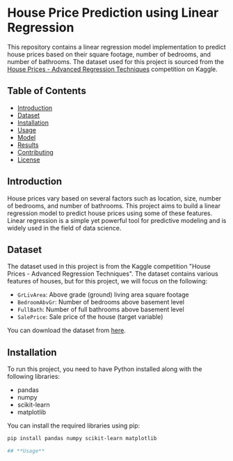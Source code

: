 # House Price Prediction using Linear Regression

This repository contains a linear regression model implementation to predict house prices based on their square footage, number of bedrooms, and number of bathrooms. The dataset used for this project is sourced from the [House Prices - Advanced Regression Techniques](https://www.kaggle.com/c/house-prices-advanced-regression-techniques/data) competition on Kaggle.

## Table of Contents
- [Introduction](#introduction)
- [Dataset](#dataset)
- [Installation](#installation)
- [Usage](#usage)
- [Model](#model)
- [Results](#results)
- [Contributing](#contributing)
- [License](#license)

## Introduction
House prices vary based on several factors such as location, size, number of bedrooms, and number of bathrooms. This project aims to build a linear regression model to predict house prices using some of these features. Linear regression is a simple yet powerful tool for predictive modeling and is widely used in the field of data science.

## Dataset
The dataset used in this project is from the Kaggle competition "House Prices - Advanced Regression Techniques". The dataset contains various features of houses, but for this project, we will focus on the following:
- `GrLivArea`: Above grade (ground) living area square footage
- `BedroomAbvGr`: Number of bedrooms above basement level
- `FullBath`: Number of full bathrooms above basement level
- `SalePrice`: Sale price of the house (target variable)

You can download the dataset from [here](https://www.kaggle.com/c/house-prices-advanced-regression-techniques/data).

## Installation
To run this project, you need to have Python installed along with the following libraries:
- pandas
- numpy
- scikit-learn
- matplotlib

You can install the required libraries using pip:

```bash
pip install pandas numpy scikit-learn matplotlib

## **Usage**
